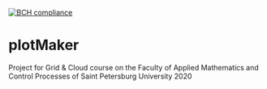 [![BCH compliance](https://bettercodehub.com/edge/badge/Rexarrior/plotMaker?branch=master)](https://bettercodehub.com/)
# plotMaker
Project for Grid &amp; Cloud course on the Faculty of Applied Mathematics and Control Processes of Saint Petersburg University 2020
